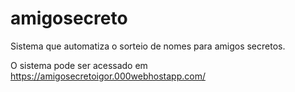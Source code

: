# amigosecreto

Sistema que automatiza o sorteio de nomes para amigos secretos.

O sistema pode ser acessado em https://amigosecretoigor.000webhostapp.com/
